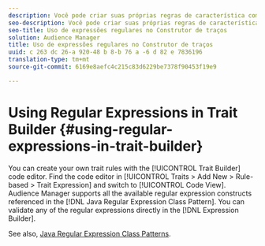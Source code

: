 ```yaml
---
description: Você pode criar suas próprias regras de característica com o editor de código do Construtor de traços. Encontre o editor de códigos em Características > Adicionar novo > Baseado em regras > Expressão de características e alterne para a Visualização de código. O Audience Manager suporta todas as construções de expressões regulares disponíveis referenciadas no Padrão de classe de expressão regular Java. É possível validar qualquer expressão regular diretamente no Construtor de expressões.
seo-description: Você pode criar suas próprias regras de característica com o editor de código do Construtor de traços. Encontre o editor de códigos em Características > Adicionar novo > Baseado em regras > Expressão de características e alterne para a Visualização de código. O Audience Manager suporta todas as construções de expressões regulares disponíveis referenciadas no Padrão de classe de expressão regular Java. É possível validar qualquer expressão regular diretamente no Construtor de expressões.
seo-title: Uso de expressões regulares no Construtor de traços
solution: Audience Manager
title: Uso de expressões regulares no Construtor de traços
uuid: c 263 dc 26-a 920-48 b 8-b 76 a -6 d 82 e 7836196
translation-type: tm+mt
source-git-commit: 6169e8aefc4c215c83d6229be7378f90453f19e9

---
```



# Using Regular Expressions in Trait Builder {#using-regular-expressions-in-trait-builder}

You can create your own trait rules with the [!UICONTROL Trait Builder] code editor. Find the code editor in [!UICONTROL Traits > Add New > Rule-based > Trait Expression] and switch to [!UICONTROL Code View]. Audience Manager supports all the available regular expression constructs referenced in the [!DNL Java Regular Expression Class Pattern]. You can validate any of the regular expressions directly in the [!DNL Expression Builder].

See also, [Java Regular Expression Class Patterns](https://docs.oracle.com/javase/7/docs/api/java/util/regex/Pattern.html).